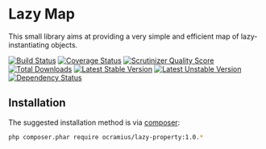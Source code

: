 # Lazy Map

This small library aims at providing a very simple and efficient map of lazy-instantiating objects.

[![Build Status](https://travis-ci.org/Ocramius/LazyProperty.png?branch=master)](https://travis-ci.org/Ocramius/LazyProperty)
[![Coverage Status](https://coveralls.io/repos/Ocramius/LazyProperty/badge.png?branch=master)](https://coveralls.io/r/Ocramius/LazyProperty)
[![Scrutinizer Quality Score](https://scrutinizer-ci.com/g/Ocramius/LazyProperty/badges/quality-score.png?s=7b727f09ad4fe0ff092312a85eec8999e2e3e120)](https://scrutinizer-ci.com/g/Ocramius/LazyProperty/)
[![Total Downloads](https://poser.pugx.org/ocramius/lazy-map/downloads.png)](https://packagist.org/packages/ocramius/lazy-map)
[![Latest Stable Version](https://poser.pugx.org/ocramius/lazy-map/v/stable.png)](https://packagist.org/packages/ocramius/lazy-map)
[![Latest Unstable Version](https://poser.pugx.org/ocramius/lazy-map/v/unstable.png)](https://packagist.org/packages/ocramius/lazy-map)
[![Dependency Status](https://www.versioneye.com/php/ocramius:lazy-map/dev-master/badge.png)](https://www.versioneye.com/php/ocramius:lazy-map/dev-master)

## Installation

The suggested installation method is via [composer](https://getcomposer.org/):

```sh
php composer.phar require ocramius/lazy-property:1.0.*
```
